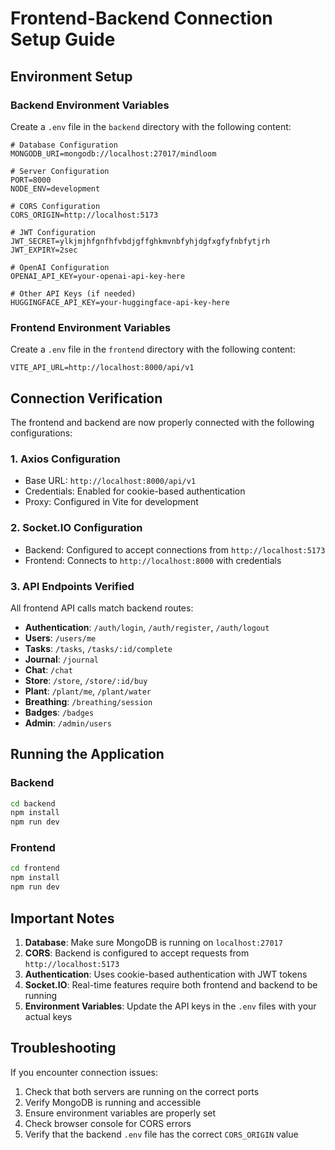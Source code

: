 # Frontend-Backend Connection Setup Guide

## Environment Setup

### Backend Environment Variables
Create a `.env` file in the `backend` directory with the following content:

```env
# Database Configuration
MONGODB_URI=mongodb://localhost:27017/mindloom

# Server Configuration
PORT=8000
NODE_ENV=development

# CORS Configuration
CORS_ORIGIN=http://localhost:5173

# JWT Configuration
JWT_SECRET=ylkjmjhfgnfhfvbdjgffghkmvnbfyhjdgfxgfyfnbfytjrh
JWT_EXPIRY=2sec

# OpenAI Configuration
OPENAI_API_KEY=your-openai-api-key-here

# Other API Keys (if needed)
HUGGINGFACE_API_KEY=your-huggingface-api-key-here
```

### Frontend Environment Variables
Create a `.env` file in the `frontend` directory with the following content:

```env
VITE_API_URL=http://localhost:8000/api/v1
```

## Connection Verification

The frontend and backend are now properly connected with the following configurations:

### 1. Axios Configuration
- Base URL: `http://localhost:8000/api/v1`
- Credentials: Enabled for cookie-based authentication
- Proxy: Configured in Vite for development

### 2. Socket.IO Configuration
- Backend: Configured to accept connections from `http://localhost:5173`
- Frontend: Connects to `http://localhost:8000` with credentials

### 3. API Endpoints Verified
All frontend API calls match backend routes:

- **Authentication**: `/auth/login`, `/auth/register`, `/auth/logout`
- **Users**: `/users/me`
- **Tasks**: `/tasks`, `/tasks/:id/complete`
- **Journal**: `/journal`
- **Chat**: `/chat`
- **Store**: `/store`, `/store/:id/buy`
- **Plant**: `/plant/me`, `/plant/water`
- **Breathing**: `/breathing/session`
- **Badges**: `/badges`
- **Admin**: `/admin/users`

## Running the Application

### Backend
```bash
cd backend
npm install
npm run dev
```

### Frontend
```bash
cd frontend
npm install
npm run dev
```

## Important Notes

1. **Database**: Make sure MongoDB is running on `localhost:27017`
2. **CORS**: Backend is configured to accept requests from `http://localhost:5173`
3. **Authentication**: Uses cookie-based authentication with JWT tokens
4. **Socket.IO**: Real-time features require both frontend and backend to be running
5. **Environment Variables**: Update the API keys in the `.env` files with your actual keys

## Troubleshooting

If you encounter connection issues:

1. Check that both servers are running on the correct ports
2. Verify MongoDB is running and accessible
3. Ensure environment variables are properly set
4. Check browser console for CORS errors
5. Verify that the backend `.env` file has the correct `CORS_ORIGIN` value

